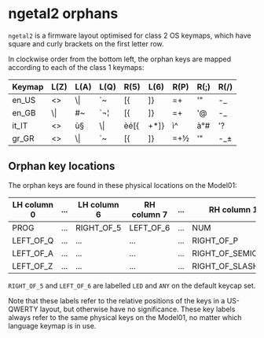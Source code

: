 ngetal2 orphans
===============

`ngetal2` is a firmware layout optimised for class 2 OS keymaps,
which have square and curly brackets on the first letter row.

In clockwise order from the bottom left, the orphan keys are mapped
according to each of the class 1 keymaps:

Keymap	| L(Z)	| L(A)	| L(Q)	| R(5)	| L(6)	| R(P)	| R(;)	| R(/)
--------|-------|-------|-------|-------|-------|-------|-------|-------
en_US	| <>	|\\&#124;| `~	| [{	| ]}	| =+	| '"	| -_
en_GB	|\\&#124;| #~	|`¬&brvbar;| [{	| ]}	| =+	| '@	| -_
it_IT	| <>	| ù§	|\\&#124;| èé[{	| +*]}	| ì^	| à°#	| '?
gr_GR	| <>	|\\&#124;| `~	| [{	| ]}	| =+½	| '"	| -_±

Orphan key locations
--------------------

The orphan keys are found in these physical locations on the Model01:

LH column 0	|...|LH column 6|RH column 7|...|RH column 15	
------------|---|-----------|-----------|---|--------------
PROG		|...|RIGHT_OF_5 | LEFT_OF_6	|...| NUM
LEFT_OF_Q	|...|...		|...		|...| RIGHT_OF_P
LEFT_OF_A	|...|...		|...		|...| RIGHT_OF_SEMICOLON
LEFT_OF_Z	|...|...		|...		|...| RIGHT_OF_SLASH

`RIGHT_OF_5` and `LEFT_OF_6` are labelled `LED` and `ANY` on the
default keycap set.

Note that these labels refer to the relative positions of the keys in a
US-QWERTY layout, but otherwise have no significance. These key labels
always refer to the same physical keys on the Model01, no matter which
language keymap is in use.
